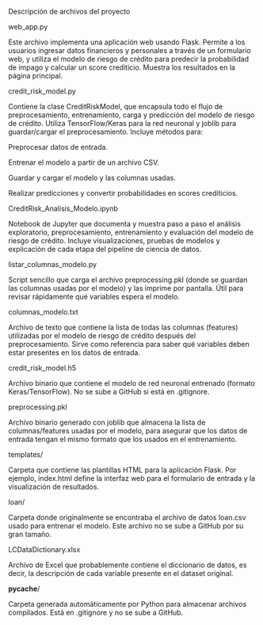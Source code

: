 Descripción de archivos del proyecto

web_app.py

Este archivo implementa una aplicación web usando Flask. Permite a los usuarios ingresar datos financieros y personales a través de un formulario web, y utiliza el modelo de riesgo de crédito para predecir la probabilidad de impago y calcular un score crediticio. Muestra los resultados en la página principal.

credit_risk_model.py

Contiene la clase CreditRiskModel, que encapsula todo el flujo de preprocesamiento, entrenamiento, carga y predicción del modelo de riesgo de crédito. Utiliza TensorFlow/Keras para la red neuronal y joblib para guardar/cargar el preprocesamiento. 
Incluye métodos para:

Preprocesar datos de entrada.

Entrenar el modelo a partir de un archivo CSV.

Guardar y cargar el modelo y las columnas usadas.

Realizar predicciones y convertir probabilidades en scores crediticios.

CreditRisk_Analisis_Modelo.ipynb

Notebook de Jupyter que documenta y muestra paso a paso el análisis exploratorio, preprocesamiento, entrenamiento y evaluación del modelo de riesgo de crédito. Incluye visualizaciones, pruebas de modelos y explicación de cada etapa del pipeline de ciencia de datos.

listar_columnas_modelo.py

Script sencillo que carga el archivo preprocessing.pkl (donde se guardan las columnas usadas por el modelo) y las imprime por pantalla. Útil para revisar rápidamente qué variables espera el modelo.

columnas_modelo.txt

Archivo de texto que contiene la lista de todas las columnas (features) utilizadas por el modelo de riesgo de crédito después del preprocesamiento. Sirve como referencia para saber qué variables deben estar presentes en los datos de entrada.

credit_risk_model.h5

Archivo binario que contiene el modelo de red neuronal entrenado (formato Keras/TensorFlow). No se sube a GitHub si está en .gitignore.

preprocessing.pkl

Archivo binario generado con joblib que almacena la lista de columnas/features usadas por el modelo, para asegurar que los datos de entrada tengan el mismo formato que los usados en el entrenamiento.

templates/

Carpeta que contiene las plantillas HTML para la aplicación Flask. Por ejemplo, index.html define la interfaz web para el formulario de entrada y la visualización de resultados.

loan/

Carpeta donde originalmente se encontraba el archivo de datos loan.csv usado para entrenar el modelo. Este archivo no se sube a GitHub por su gran tamaño.

LCDataDictionary.xlsx

Archivo de Excel que probablemente contiene el diccionario de datos, es decir, la descripción de cada variable presente en el dataset original.

__pycache__/

Carpeta generada automáticamente por Python para almacenar archivos compilados. Está en .gitignore y no se sube a GitHub.
